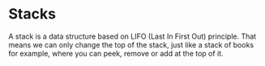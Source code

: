 # Stacks

A stack is a data structure based on LIFO (Last In First Out) principle. That means we can only change the top of the stack, just like a stack of books for example, where you can peek, remove or add at the top of it.

